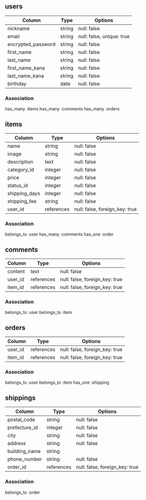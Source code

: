 ## users

| Column             | Type   | Options                   |
| ------------------ | ------ | ------------------------- |
| nickname           | string | null: false               |
| email              | string | null: false, unique: true |
| encrypted_password | string | null: false               |
| first_name         | string | null: false               |
| last_name          | string | null: false               |
| first_name_kana    | string | null: false               |
| last_name_kana     | string | null: false               |
| birthday           | date   | null: false               |

### Association
has_many :items
has_many :comments
has_many :orders



## items

| Column        | Type       | Options                        |
| ------------- | ---------- | ------------------------------ |
| name          | string     | null: false                    |
| image         | string     | null: false                    |
| description   | text       | null: false                    |
| category_id   | integer    | null: false                    |
| price         | integer    | null: false                    |
| status_id     | integer    | null: false                    |
| shipping_days | integer    | null: false                    |
| shipping_fee  | string     | null: false                    |
| user_id       | references | null: false, foreign_key: true |

### Association
belongs_to :user
has_many :comments
has_one :order



## comments

| Column  | Type       | Options                        |
| ------- | ---------- | ------------------------------ |
| content | text       | null: false                    |
| user_id | references | null: false, foreign_key: true |
| item_id | references | null: false, foreign_key: true |

### Association
belongs_to :user
belongs_to :item



## orders 
| Column  | Type       | Options                        |
| ------- | ---------- | ------------------------------ |
| user_id | references | null: false, foreign_key: true |
| item_id | references | null: false, foreign_key: true |

### Association
belongs_to :user
belongs_to :item
has_one :shipping



## shippings
| Column        | Type       | Options                        |
| ------------- | ---------- | ------------------------------ |
| postal_code   | string     | null: false                    |
| prefecture_id | integer    | null: false                    |
| city          | string     | null: false                    |
| address       | string     | null: false                    |
| building_name | string     |                                |
| phone_number  | string     | null: false                    |
| order_id      | references | null: false, foreign_key: true |

### Association
belongs_to :order